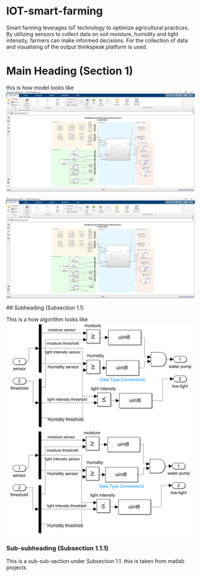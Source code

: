 # IOT-smart-farming
Smart farming leverages IoT technology to optimize agricultural practices. By utilizing sensors to collect data on soil moisture, humidity and light intensity,  farmers can make informed decisions. For the collection of data and visualising of the output thinkspeak platform is used.



# Main Heading (Section 1)

this is how model looks like
![smart](simulink%20images/Smart_farming.png)
<p align="center">
  <img src="simulink%20images/Smart_farming.png" width="800" alt="Example Image" >
</p>
## Subheading (Subsection 1.1)

This is a how algorithm looks like
![smart1](simulink%20images/Algorithm.png)
<img src="simulink%20images/Algorithm.png" width="500" alt="Example Image">

### Sub-subheading (Subsection 1.1.1)

This is a sub-sub-section under Subsection 1.1.
this is taken from matlab projects
